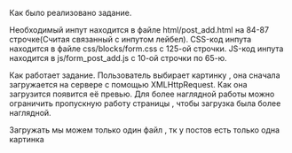 Как было реализовано задание.

Необходимый инпут находится в файле html/post_add.html на 84-87 строчке(Считая связанный с инпутом лейбел). CSS-код инпута находится в файле css/blocks/form.css с 125-ой строчки. JS-код инпута находится в js/form_post_add.js с 10-ой строчки по 65-ю.

Как работает задание. Пользователь выбирает картинку , она сначала загружается на сервере с помощью XMLHttpRequest. Как она загрузится появится её превью. Для более наглядной работы можно ограничить пропускную работу страницы , чтобы загрузка была более наглядной.

Загружать мы можем только один файл , тк у постов есть только одна картинка
